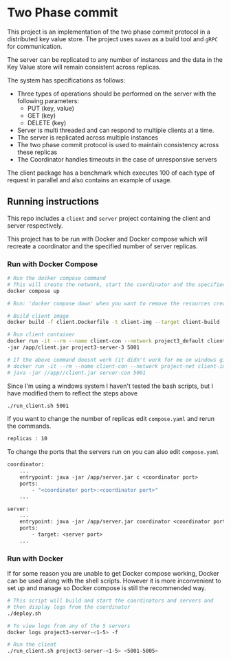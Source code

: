 # Two Phase commit

This project is an implementation of the two phase commit protocol in a distributed key value store. The project uses `maven` as a build tool and `gRPC` for communication.

The server can be replicated to any number of instances and the data in the Key Value store will remain consistent across replicas.

The system has specifications as follows:
- Three types of operations should be performed on the server with the following parameters:
    - PUT (key, value) 
    - GET (key) 
    - DELETE (key) 
- Server is multi threaded and can respond to multiple clients at a time. 
- The server is replicated across multiple instances
- The two phase commit protocol is used to maintain consistency across these replicas
- The Coordinator handles timeouts in the case of unresponsive servers


The client package has a benchmark which executes 100 of each type of request in parallel and also contains an example of usage.

## Running instructions

This repo includes a `client` and `server` project containing the client and server respectively.

This project has to be run with Docker and Docker compose which will recreate a coordinator and the specified number of server replicas.

### Run with Docker Compose

```sh
# Run the docker compose command
# This will create the network, start the coordinator and the specified number of replicas
docker compose up

# Run: 'docker compose down' when you want to remove the resources created above 

# Build client image
docker build -f client.Dockerfile -t client-img --target client-build .

# Run client container
docker run -it --rm --name client-con --network project3_default client-img java \
-jar /app/client.jar project3-server-3 5001

# If the above command doesnt work (it didn't work for me on windows git bash) try this one
# docker run -it --rm --name client-con --network project-net client-img \
# java -jar //app//client.jar server-con 5001
```

Since I'm using a windows system I haven't tested the bash scripts, but I have modified them to reflect the steps above

```sh
./run_client.sh 5001
```

If you want to change the number of replicas edit `compose.yaml` and rerun the commands.

```Dockerfile
replicas : 10
```

To change the ports that the servers run on you can also edit `compose.yaml`

```Dockerfile
coordinator:
    ...
    entrypoint: java -jar /app/server.jar c <coordinator port>
    ports:
        - "<coordinator port>:<coordinator port>"
    ...

server:
    ...
    entrypoint: java -jar /app/server.jar coordinator <coordinator port> <server port>
    ports:
        - target: <server port>
    ...
```

### Run with Docker
If for some reason you are unable to get Docker compose working, Docker can be used along with the shell scripts. However it is more inconvenient to set up and manage so Docker compose is still the recommended way.

```sh
# This script will build and start the coordinators and servers and 
# then display logs from the coordinator
./deploy.sh

# To view logs from any of the 5 servers
docker logs project3-server-<1-5> -f

# Run the client
./run_client.sh project3-server-<1-5> <5001-5005>
```
